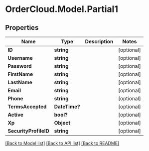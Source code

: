 # OrderCloud.Model.Partial1
## Properties

Name | Type | Description | Notes
------------ | ------------- | ------------- | -------------
**ID** | **string** |  | [optional] 
**Username** | **string** |  | [optional] 
**Password** | **string** |  | [optional] 
**FirstName** | **string** |  | [optional] 
**LastName** | **string** |  | [optional] 
**Email** | **string** |  | [optional] 
**Phone** | **string** |  | [optional] 
**TermsAccepted** | **DateTime?** |  | [optional] 
**Active** | **bool?** |  | [optional] 
**Xp** | **Object** |  | [optional] 
**SecurityProfileID** | **string** |  | [optional] 

[[Back to Model list]](../README.md#documentation-for-models) [[Back to API list]](../README.md#documentation-for-api-endpoints) [[Back to README]](../README.md)

